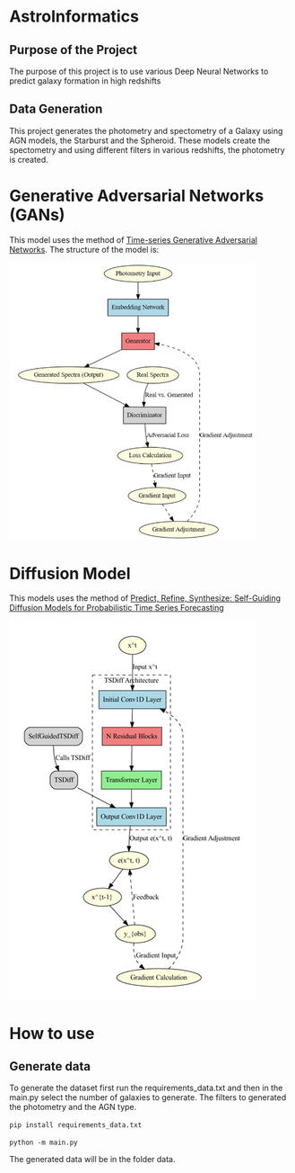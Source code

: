# AstroInformatics
## Purpose of the Project
The purpose of this project is to use various Deep Neural Networks to predict galaxy formation in high redshifts

## Data Generation
This project generates the photometry and spectometry of a Galaxy using AGN models, the Starburst and the Spheroid. 
These models create the spectometry and using different filters in various redshifts, the photometry is created.

# Generative Adversarial Networks (GANs) 
This model uses the method of [Time-series Generative Adversarial Networks](https://papers.nips.cc/paper_files/paper/2019/hash/c9efe5f26cd17ba6216bbe2a7d26d490-Abstract.html).
The structure of the model is:

<img src="Pictures/image-2.png" width="440">

# Diffusion Model
This models uses the method of [Predict, Refine, Synthesize: Self-Guiding Diffusion Models for Probabilistic Time Series Forecasting](https://paperswithcode.com/paper/predict-refine-synthesize-self-guiding)

![alt text](Pictures/image-1.png)

# How to use
## Generate data
To generate the dataset first run the requirements_data.txt and then in the main.py select the number of galaxies to generate. The filters to generated the photometry and the AGN type.

```pip install requirements_data.txt```

```python -m main.py```

The generated data will be in the folder data.

